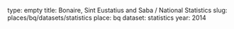type: empty
title: Bonaire, Sint Eustatius and Saba / National Statistics
slug: places/bq/datasets/statistics
place: bq
dataset: statistics
year: 2014
